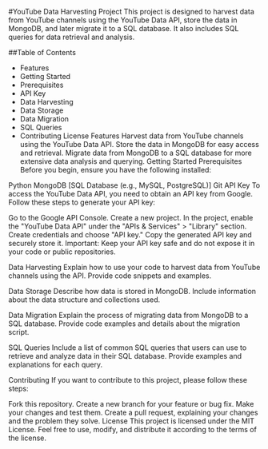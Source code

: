#YouTube Data Harvesting Project
This project is designed to harvest data from YouTube channels using the YouTube Data API, store the data in MongoDB, and later migrate it to a SQL database. It also includes SQL queries for data retrieval and analysis.

##Table of Contents
- Features
- Getting Started
- Prerequisites
- API Key
- Data Harvesting
- Data Storage
- Data Migration
- SQL Queries
- Contributing
License
Features
Harvest data from YouTube channels using the YouTube Data API.
Store the data in MongoDB for easy access and retrieval.
Migrate data from MongoDB to a SQL database for more extensive data analysis and querying.
Getting Started
Prerequisites
Before you begin, ensure you have the following installed:

Python
MongoDB
[SQL Database (e.g., MySQL, PostgreSQL)]
Git
API Key
To access the YouTube Data API, you need to obtain an API key from Google. Follow these steps to generate your API key:

Go to the Google API Console.
Create a new project.
In the project, enable the "YouTube Data API" under the "APIs & Services" > "Library" section.
Create credentials and choose "API key."
Copy the generated API key and securely store it.
Important: Keep your API key safe and do not expose it in your code or public repositories.

Data Harvesting
Explain how to use your code to harvest data from YouTube channels using the API. Provide code snippets and examples.

Data Storage
Describe how data is stored in MongoDB. Include information about the data structure and collections used.

Data Migration
Explain the process of migrating data from MongoDB to a SQL database. Provide code examples and details about the migration script.

SQL Queries
Include a list of common SQL queries that users can use to retrieve and analyze data in their SQL database. Provide examples and explanations for each query.

Contributing
If you want to contribute to this project, please follow these steps:

Fork this repository.
Create a new branch for your feature or bug fix.
Make your changes and test them.
Create a pull request, explaining your changes and the problem they solve.
License
This project is licensed under the MIT License. Feel free to use, modify, and distribute it according to the terms of the license.






